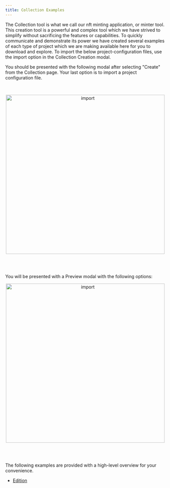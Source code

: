 ```yaml
---
title: Collection Examples
---
```


The Collection tool is what we call our nft minting application, or minter tool. This creation tool is a powerful and complex tool which we have strived to simplify without sacrificing the features or capabilities. To quickly communicate and demonstrate its power we have created several examples of each type of project which we are making available here for you to download and explore. To import the below project-configuration files, use the import option in the Collection Creation modal.

You should be presented with the following modal after selecting "Create" from the Collection page. Your last option is to import a project configuration file.

<br />

<p align="center">
<img src="/images/daolabs-ux/modals/create-type.png" alt="import" width="500px" />
</p>
<br />
<br />

You will be presented with a Preview modal with the following options:

<p align="center">
<img src="/images/daolabs-ux/modals/import.png" alt="import" width="500px" />
</p>

<br />
<br />

The following examples are provided with a high-level overview for your convenience.

- [Edition](./edition.md)
